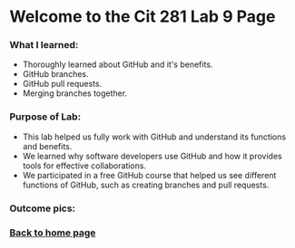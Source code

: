 # Welcome to the Cit 281 Lab 9 Page

### What I learned:

- Thoroughly learned about GitHub and it's benefits.
- GitHub branches.
- GitHub pull requests.
- Merging branches together.

### Purpose of Lab:

- This lab helped us fully work with GitHub and understand its functions and benefits.
- We learned why software developers use GitHub and how it provides tools for effective collaborations.
- We participated in a free GitHub course that helped us see different functions of GitHub, such as creating branches and pull requests.

### Outcome pics: 

### [**Back to home page**](https://uo-cit-itsbread33.github.io/ItsBread33.github.io/)
